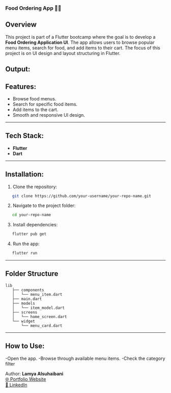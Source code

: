 ### Food Ordering App 🍝📱

## Overview

This project is part of a Flutter bootcamp where the goal is to develop a **Food Ordering Application UI**. The app allows users to browse popular menu items, search for food, and add items to their cart. The focus of this project is on UI design and layout structuring in Flutter.

## Output:

## Features:

- Browse food menus.
- Search for specific food items.
- Add items to the cart.
- Smooth and responsive UI design.

---

## Tech Stack:

- **Flutter**
- **Dart**

---

## Installation:

1. Clone the repository:

```bash
   git clone https://github.com/your-username/your-repo-name.git
```

2. Navigate to the project folder:

```bash
   cd your-repo-name
```

3. Install dependencies:

```bash
   flutter pub get
```

4. Run the app:

```bash
   flutter run
```

---

## Folder Structure

```
lib
   ├── components
   │   └── menu_item.dart
   ├── main.dart
   ├── models
   │   └── item_model.dart
   ├── screens
   │   └── home_screen.dart
   └── widget
       └── menu_card.dart
```

---

## How to Use:

-Open the app.
-Browse through available menu items.
-Check the category filter

Author:
**Lamya Alsuhaibani**  
[🌐 Portfolio Website](https://picayune-mouth-ade.notion.site/Lamya-Alsuhaibani-310c29eda5ba40638fa895968d3f630d "My Portfolio Website")  
[💼 LinkedIn](https://www.linkedin.com/in/lamya-a-alsuhaibani/ "My LinkedIn")
